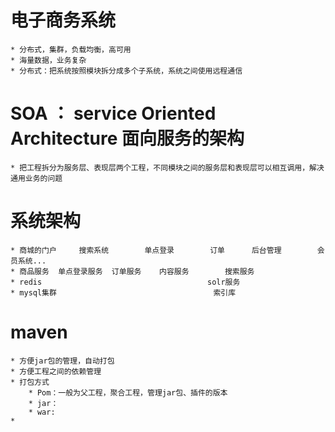 # 电子商务系统
	* 分布式，集群，负载均衡，高可用
	* 海量数据，业务复杂 
	* 分布式：把系统按照模块拆分成多个子系统，系统之间使用远程通信 

# SOA ： service Oriented Architecture 面向服务的架构
	* 把工程拆分为服务层、表现层两个工程，不同模块之间的服务层和表现层可以相互调用，解决通用业务的问题 

# 系统架构
	* 商城的门户		搜索系统		单点登录		订单		后台管理		会员系统...
	* 商品服务	单点登录服务	订单服务	内容服务		搜索服务
	* redis										solr服务
	* mysql集群									索引库

# maven
	* 方便jar包的管理，自动打包
	* 方便工程之间的依赖管理
	* 打包方式
		* Pom：一般为父工程，聚合工程，管理jar包、插件的版本
		* jar：
		* war:
	* 